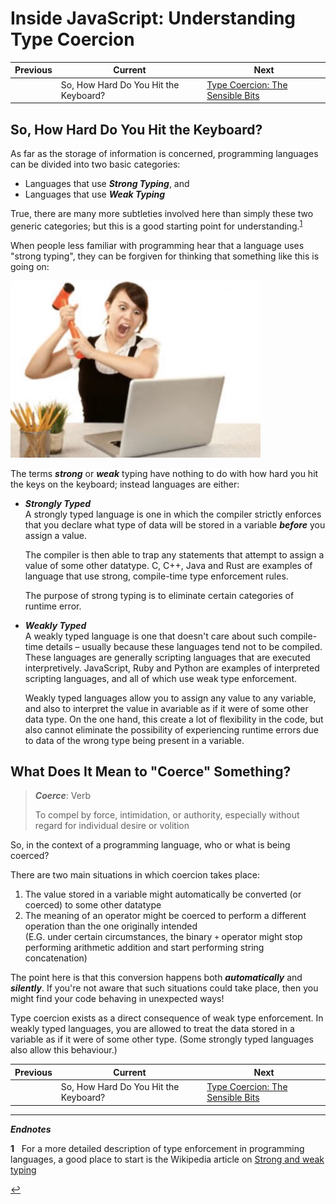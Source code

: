 # Inside JavaScript: Understanding Type Coercion

| Previous | Current | Next |
|---|---|---|
| | So, How Hard Do You Hit the Keyboard? | [Type Coercion: The Sensible Bits](./01.2%20Type%20Coercion.md)

## So, How Hard Do You Hit the Keyboard?

As far as the storage of information is concerned, programming languages can be divided into two basic categories:

* Languages that use ***Strong Typing***, and 
* Languages that use ***Weak Typing***

True, there are many more subtleties involved here than simply these two generic categories; but this is a good starting point for understanding.<sup id="a1">[1](#f1)</sup>

When people less familiar with programming hear that a language uses "strong typing", they can be forgiven for thinking that something like this is going on:

![Strong Typing?](../img/Strong%20Typing.jpg)

The terms ***strong*** or ***weak*** typing have nothing to do with how hard you hit the keys on the keyboard; instead languages are either:

* ***Strongly Typed***  
    A strongly typed language is one in which the compiler strictly enforces that you declare what type of data will be stored in a variable ***before*** you assign a value.
    
    The compiler is then able to trap any statements that attempt to assign a value of some other datatype.  C, C++, Java and Rust are examples of language that use strong, compile-time type enforcement rules.
    
    The purpose of strong typing is to eliminate certain categories of runtime error.

* ***Weakly Typed***  
    A weakly typed language is one that doesn't care about such compile-time details &ndash; usually because these languages tend not to be compiled.  These languages are generally scripting languages that are executed interpretively.  JavaScript, Ruby and Python are examples of interpreted scripting languages, and all of which use weak type enforcement.
    
    Weakly typed languages allow you to assign any value to any variable, and also to interpret the value in avariable as if it were of some other data type.  On the one hand, this create a lot of flexibility in the code, but also cannot eliminate the possibility of experiencing runtime errors due to data of the wrong type being present in a variable.

## What Does It Mean to "Coerce" Something?

> ***Coerce***: Verb
> 
> To compel by force, intimidation, or authority, especially without regard for individual desire or volition

So, in the context of a programming language, who or what is being coerced?  

There are two main situations in which coercion takes place:  

1. The value stored in a variable might automatically be converted (or coerced) to some other datatype
1. The meaning of an operator might be coerced to perform a different operation than the one originally intended<br>(E.G. under certain circumstances, the binary `+` operator might stop performing arithmetic addition and start performing string concatenation)

The point here is that this conversion happens both ***automatically*** and ***silently***.  If you're not aware that such situations could take place, then you might find your code behaving in unexpected ways!

Type coercion exists as a direct consequence of weak type enforcement.  In weakly typed languages, you are allowed to treat the data stored in a variable as if it were of some other type. (Some strongly typed languages also allow this behaviour.)

| Previous | Current | Next |
|---|---|---|
| | So, How Hard Do You Hit the Keyboard? | [Type Coercion: The Sensible Bits](./01.2%20Type%20Coercion.md)

---
***Endnotes***


<b id="f1">1</b>&nbsp;&nbsp; For a more detailed description of type enforcement in programming languages, a good place to start is the Wikipedia article on [Strong and weak typing](https://en.wikipedia.org/wiki/Strong_and_weak_typing)

[↩](#a1)




